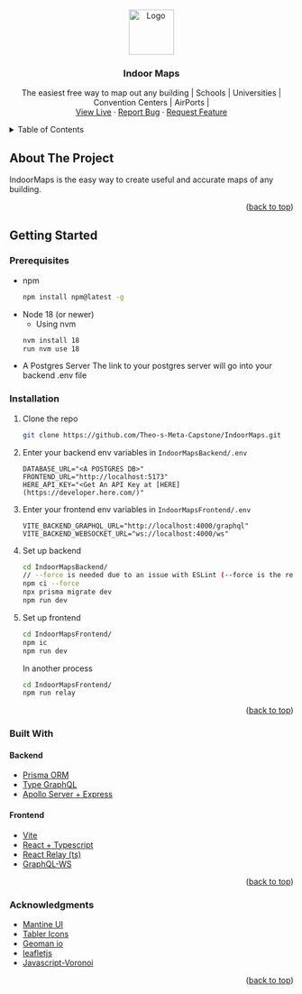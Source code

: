 <!-- Using Readme Template from https://github.com/othneildrew/Best-README-Template -->
<a id="readme-top"></a>
<!-- PROJECT LOGO -->
<br />
<div align="center">
  <a href="https://indoormaps.onrender.com/">
    <img src="https://indoormaps.onrender.com/logoWithBg.svg" alt="Logo" width="80" height="80">
  </a>

  <h3 align="center">Indoor Maps</h3>

  <p align="center">
    The easiest free way to map out any building | Schools | Universities | Convention Centers | AirPorts | 
    <br />
    <a href="https://indoormaps.onrender.com/">View Live</a>
    ·
    <a href="https://github.com/Theo-s-Meta-Capstone/IndoorMaps/issues">Report Bug</a>
    ·
    <a href="https://github.com/Theo-s-Meta-Capstone/IndoorMaps/issues">Request Feature</a>
  </p>
</div>

<!-- TABLE OF CONTENTS -->
<details>
  <summary>Table of Contents</summary>
  <ol>
    <li>
      <a href="#about-the-project">About The Project</a>
    </li>
    <li>
      <a href="#getting-started">Getting Started</a>
      <ul>
        <li><a href="#prerequisites">Prerequisites</a></li>
        <li><a href="#installation">Installation</a></li>
      </ul>
    </li>
    <li><a href="#built-with">Built With</a></li>
 <!--   <li><a href="#usage">Usage</a></li>
    <li><a href="#roadmap">Roadmap</a></li>
    <li><a href="#contributing">Contributing</a></li>
    <li><a href="#license">License</a></li>
    <li><a href="#contact">Contact</a></li> -->
    <li><a href="#acknowledgments">Acknowledgments</a></li>
  </ol>
</details>

<!-- ABOUT THE PROJECT -->
## About The Project

IndoorMaps is the easy way to create useful and accurate maps of any building.

<p align="right">(<a href="#readme-top">back to top</a>)</p>

<!-- GETTING STARTED -->
## Getting Started

### Prerequisites

* npm
  ```sh
  npm install npm@latest -g
  ```
* Node 18 (or newer)
  * Using nvm
  ```sh
  nvm install 18
  run nvm use 18
  ```
* A Postgres Server
  The link to your postgres server will go into your backend .env file

### Installation

1. Clone the repo
   ```sh
   git clone https://github.com/Theo-s-Meta-Capstone/IndoorMaps.git
   ```
2. Enter your backend env variables in `IndoorMapsBackend/.env`
   ```.env
   DATABASE_URL="<A POSTGRES DB>"
   FRONTEND_URL="http://localhost:5173"
   HERE_API_KEY="<Get An API Key at [HERE](https://developer.here.com/)"
   ```
3. Enter your frontend env variables in `IndoorMapsFrontend/.env`
   ```.env
   VITE_BACKEND_GRAPHQL_URL="http://localhost:4000/graphql"
   VITE_BACKEND_WEBSOCKET_URL="ws://localhost:4000/ws"
   ```
4. Set up backend
   ```sh
   cd IndoorMapsBackend/
   // --force is needed due to an issue with ESLint (--force is the recommended solution)
   npm ci --force
   npx prisma migrate dev
   npm run dev
   ```
5. Set up frontend
   ```sh
   cd IndoorMapsFrontend/
   npm ic
   npm run dev
   ```
   In another process
   ```sh
   cd IndoorMapsFrontend/
   npm run relay
   ```

<p align="right">(<a href="#readme-top">back to top</a>)</p>

### Built With

#### Backend

* [Prisma ORM](https://www.prisma.io/)
* [Type GraphQL](https://typegraphql.com/)
* [Apollo Server + Express](https://www.apollographql.com/docs/apollo-server/)
#### Frontend

* [Vite](https://vitejs.dev/)
* [React + Typescript](https://react.dev/)
* [React Relay (ts)](https://relay.dev/)
* [GraphQL-WS](https://the-guild.dev/graphql/ws)

<p align="right">(<a href="#readme-top">back to top</a>)</p>

<!-- ACKNOWLEDGMENTS -->
### Acknowledgments

* [Mantine UI](https://mantine.dev/)
* [Tabler Icons](https://tabler.io/admin-template)
* [Geoman io](https://www.geoman.io/)
* [leafletjs](https://leafletjs.com/)
* [Javascript-Voronoi](https://github.com/gorhill/Javascript-Voronoi)

<p align="right">(<a href="#readme-top">back to top</a>)</p>
